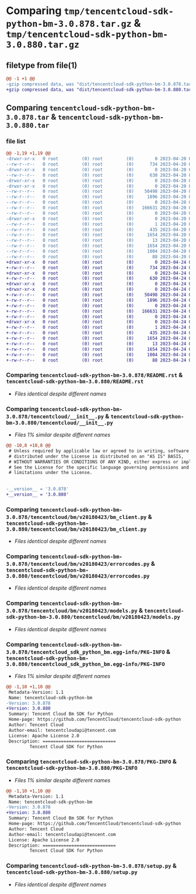 # Comparing `tmp/tencentcloud-sdk-python-bm-3.0.878.tar.gz` & `tmp/tencentcloud-sdk-python-bm-3.0.880.tar.gz`

## filetype from file(1)

```diff
@@ -1 +1 @@
-gzip compressed data, was "dist/tencentcloud-sdk-python-bm-3.0.878.tar", last modified: Thu Apr 20 00:20:21 2023, max compression
+gzip compressed data, was "dist/tencentcloud-sdk-python-bm-3.0.880.tar", last modified: Mon Apr 24 02:46:11 2023, max compression
```

## Comparing `tencentcloud-sdk-python-bm-3.0.878.tar` & `tencentcloud-sdk-python-bm-3.0.880.tar`

### file list

```diff
@@ -1,19 +1,19 @@
-drwxr-xr-x   0 root         (0) root         (0)        0 2023-04-20 00:20:21.000000 tencentcloud-sdk-python-bm-3.0.878/
--rw-r--r--   0 root         (0) root         (0)      734 2023-04-20 00:20:21.000000 tencentcloud-sdk-python-bm-3.0.878/README.rst
-drwxr-xr-x   0 root         (0) root         (0)        0 2023-04-20 00:20:21.000000 tencentcloud-sdk-python-bm-3.0.878/tencentcloud/
--rw-r--r--   0 root         (0) root         (0)      630 2023-04-20 00:20:21.000000 tencentcloud-sdk-python-bm-3.0.878/tencentcloud/__init__.py
-drwxr-xr-x   0 root         (0) root         (0)        0 2023-04-20 00:20:21.000000 tencentcloud-sdk-python-bm-3.0.878/tencentcloud/bm/
-drwxr-xr-x   0 root         (0) root         (0)        0 2023-04-20 00:20:21.000000 tencentcloud-sdk-python-bm-3.0.878/tencentcloud/bm/v20180423/
--rw-r--r--   0 root         (0) root         (0)    50498 2023-04-20 00:20:21.000000 tencentcloud-sdk-python-bm-3.0.878/tencentcloud/bm/v20180423/bm_client.py
--rw-r--r--   0 root         (0) root         (0)     1896 2023-04-20 00:20:21.000000 tencentcloud-sdk-python-bm-3.0.878/tencentcloud/bm/v20180423/errorcodes.py
--rw-r--r--   0 root         (0) root         (0)        0 2023-04-20 00:20:21.000000 tencentcloud-sdk-python-bm-3.0.878/tencentcloud/bm/v20180423/__init__.py
--rw-r--r--   0 root         (0) root         (0)   166631 2023-04-20 00:20:21.000000 tencentcloud-sdk-python-bm-3.0.878/tencentcloud/bm/v20180423/models.py
--rw-r--r--   0 root         (0) root         (0)        0 2023-04-20 00:20:21.000000 tencentcloud-sdk-python-bm-3.0.878/tencentcloud/bm/__init__.py
-drwxr-xr-x   0 root         (0) root         (0)        0 2023-04-20 00:20:21.000000 tencentcloud-sdk-python-bm-3.0.878/tencentcloud_sdk_python_bm.egg-info/
--rw-r--r--   0 root         (0) root         (0)        1 2023-04-20 00:20:21.000000 tencentcloud-sdk-python-bm-3.0.878/tencentcloud_sdk_python_bm.egg-info/dependency_links.txt
--rw-r--r--   0 root         (0) root         (0)      435 2023-04-20 00:20:21.000000 tencentcloud-sdk-python-bm-3.0.878/tencentcloud_sdk_python_bm.egg-info/SOURCES.txt
--rw-r--r--   0 root         (0) root         (0)     1654 2023-04-20 00:20:21.000000 tencentcloud-sdk-python-bm-3.0.878/tencentcloud_sdk_python_bm.egg-info/PKG-INFO
--rw-r--r--   0 root         (0) root         (0)       13 2023-04-20 00:20:21.000000 tencentcloud-sdk-python-bm-3.0.878/tencentcloud_sdk_python_bm.egg-info/top_level.txt
--rw-r--r--   0 root         (0) root         (0)     1654 2023-04-20 00:20:21.000000 tencentcloud-sdk-python-bm-3.0.878/PKG-INFO
--rw-r--r--   0 root         (0) root         (0)     1004 2023-04-20 00:20:21.000000 tencentcloud-sdk-python-bm-3.0.878/setup.py
--rw-r--r--   0 root         (0) root         (0)       88 2023-04-20 00:20:21.000000 tencentcloud-sdk-python-bm-3.0.878/setup.cfg
+drwxr-xr-x   0 root         (0) root         (0)        0 2023-04-24 02:46:11.000000 tencentcloud-sdk-python-bm-3.0.880/
+-rw-r--r--   0 root         (0) root         (0)      734 2023-04-24 02:46:11.000000 tencentcloud-sdk-python-bm-3.0.880/README.rst
+drwxr-xr-x   0 root         (0) root         (0)        0 2023-04-24 02:46:11.000000 tencentcloud-sdk-python-bm-3.0.880/tencentcloud/
+-rw-r--r--   0 root         (0) root         (0)      630 2023-04-24 02:46:11.000000 tencentcloud-sdk-python-bm-3.0.880/tencentcloud/__init__.py
+drwxr-xr-x   0 root         (0) root         (0)        0 2023-04-24 02:46:11.000000 tencentcloud-sdk-python-bm-3.0.880/tencentcloud/bm/
+drwxr-xr-x   0 root         (0) root         (0)        0 2023-04-24 02:46:11.000000 tencentcloud-sdk-python-bm-3.0.880/tencentcloud/bm/v20180423/
+-rw-r--r--   0 root         (0) root         (0)    50498 2023-04-24 02:46:11.000000 tencentcloud-sdk-python-bm-3.0.880/tencentcloud/bm/v20180423/bm_client.py
+-rw-r--r--   0 root         (0) root         (0)     1896 2023-04-24 02:46:11.000000 tencentcloud-sdk-python-bm-3.0.880/tencentcloud/bm/v20180423/errorcodes.py
+-rw-r--r--   0 root         (0) root         (0)        0 2023-04-24 02:46:11.000000 tencentcloud-sdk-python-bm-3.0.880/tencentcloud/bm/v20180423/__init__.py
+-rw-r--r--   0 root         (0) root         (0)   166631 2023-04-24 02:46:11.000000 tencentcloud-sdk-python-bm-3.0.880/tencentcloud/bm/v20180423/models.py
+-rw-r--r--   0 root         (0) root         (0)        0 2023-04-24 02:46:11.000000 tencentcloud-sdk-python-bm-3.0.880/tencentcloud/bm/__init__.py
+drwxr-xr-x   0 root         (0) root         (0)        0 2023-04-24 02:46:11.000000 tencentcloud-sdk-python-bm-3.0.880/tencentcloud_sdk_python_bm.egg-info/
+-rw-r--r--   0 root         (0) root         (0)        1 2023-04-24 02:46:11.000000 tencentcloud-sdk-python-bm-3.0.880/tencentcloud_sdk_python_bm.egg-info/dependency_links.txt
+-rw-r--r--   0 root         (0) root         (0)      435 2023-04-24 02:46:11.000000 tencentcloud-sdk-python-bm-3.0.880/tencentcloud_sdk_python_bm.egg-info/SOURCES.txt
+-rw-r--r--   0 root         (0) root         (0)     1654 2023-04-24 02:46:11.000000 tencentcloud-sdk-python-bm-3.0.880/tencentcloud_sdk_python_bm.egg-info/PKG-INFO
+-rw-r--r--   0 root         (0) root         (0)       13 2023-04-24 02:46:11.000000 tencentcloud-sdk-python-bm-3.0.880/tencentcloud_sdk_python_bm.egg-info/top_level.txt
+-rw-r--r--   0 root         (0) root         (0)     1654 2023-04-24 02:46:11.000000 tencentcloud-sdk-python-bm-3.0.880/PKG-INFO
+-rw-r--r--   0 root         (0) root         (0)     1004 2023-04-24 02:46:11.000000 tencentcloud-sdk-python-bm-3.0.880/setup.py
+-rw-r--r--   0 root         (0) root         (0)       88 2023-04-24 02:46:11.000000 tencentcloud-sdk-python-bm-3.0.880/setup.cfg
```

### Comparing `tencentcloud-sdk-python-bm-3.0.878/README.rst` & `tencentcloud-sdk-python-bm-3.0.880/README.rst`

 * *Files identical despite different names*

### Comparing `tencentcloud-sdk-python-bm-3.0.878/tencentcloud/__init__.py` & `tencentcloud-sdk-python-bm-3.0.880/tencentcloud/__init__.py`

 * *Files 1% similar despite different names*

```diff
@@ -10,8 +10,8 @@
 # Unless required by applicable law or agreed to in writing, software
 # distributed under the License is distributed on an "AS IS" BASIS,
 # WITHOUT WARRANTIES OR CONDITIONS OF ANY KIND, either express or implied.
 # See the License for the specific language governing permissions and
 # limitations under the License.
 
 
-__version__ = '3.0.878'
+__version__ = '3.0.880'
```

### Comparing `tencentcloud-sdk-python-bm-3.0.878/tencentcloud/bm/v20180423/bm_client.py` & `tencentcloud-sdk-python-bm-3.0.880/tencentcloud/bm/v20180423/bm_client.py`

 * *Files identical despite different names*

### Comparing `tencentcloud-sdk-python-bm-3.0.878/tencentcloud/bm/v20180423/errorcodes.py` & `tencentcloud-sdk-python-bm-3.0.880/tencentcloud/bm/v20180423/errorcodes.py`

 * *Files identical despite different names*

### Comparing `tencentcloud-sdk-python-bm-3.0.878/tencentcloud/bm/v20180423/models.py` & `tencentcloud-sdk-python-bm-3.0.880/tencentcloud/bm/v20180423/models.py`

 * *Files identical despite different names*

### Comparing `tencentcloud-sdk-python-bm-3.0.878/tencentcloud_sdk_python_bm.egg-info/PKG-INFO` & `tencentcloud-sdk-python-bm-3.0.880/tencentcloud_sdk_python_bm.egg-info/PKG-INFO`

 * *Files 1% similar despite different names*

```diff
@@ -1,10 +1,10 @@
 Metadata-Version: 1.1
 Name: tencentcloud-sdk-python-bm
-Version: 3.0.878
+Version: 3.0.880
 Summary: Tencent Cloud Bm SDK for Python
 Home-page: https://github.com/TencentCloud/tencentcloud-sdk-python
 Author: Tencent Cloud
 Author-email: tencentcloudapi@tencent.com
 License: Apache License 2.0
 Description: ============================
         Tencent Cloud SDK for Python
```

### Comparing `tencentcloud-sdk-python-bm-3.0.878/PKG-INFO` & `tencentcloud-sdk-python-bm-3.0.880/PKG-INFO`

 * *Files 1% similar despite different names*

```diff
@@ -1,10 +1,10 @@
 Metadata-Version: 1.1
 Name: tencentcloud-sdk-python-bm
-Version: 3.0.878
+Version: 3.0.880
 Summary: Tencent Cloud Bm SDK for Python
 Home-page: https://github.com/TencentCloud/tencentcloud-sdk-python
 Author: Tencent Cloud
 Author-email: tencentcloudapi@tencent.com
 License: Apache License 2.0
 Description: ============================
         Tencent Cloud SDK for Python
```

### Comparing `tencentcloud-sdk-python-bm-3.0.878/setup.py` & `tencentcloud-sdk-python-bm-3.0.880/setup.py`

 * *Files identical despite different names*

